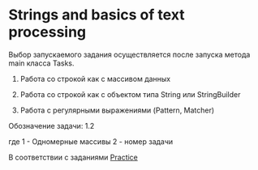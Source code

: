 # Strings and basics of text processing
Выбор запускаемого задания осуществляется после запуска метода main класса Tasks.

1. Работа со строкой как с массивом данных

2. Работа со строкой как с объектом типа String или StringBuilder

3. Работа с регулярными выражениями (Pattern, Matcher)

Обозначение задачи: 1.2 

где 1 - Одномерные массивы
2 - номер задачи

В соответствии с заданиями <a href = "https://github.com/IhorLevchuk/IntroductionToJavaOnline/blob/master/src/practice_tasks/Practice3_Strings_and_basics_of_text_processing.pdf">Practice</a>
